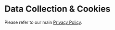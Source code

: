 # Data Collection & Cookies

Please refer to our main [Privacy Policy](https://oceanprotocol.com/privacy).
